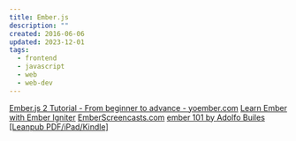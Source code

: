 ```yaml
---
title: Ember.js
description: ""
created: 2016-06-06
updated: 2023-12-01
tags:
  - frontend
  - javascript
  - web
  - web-dev
---
```


[Ember.js 2 Tutorial - From beginner to advance - yoember.com](http://yoember.com/)
[Learn Ember with Ember Igniter](http://emberigniter.com/)
[EmberScreencasts.com](https://www.emberscreencasts.com/)
[ember 101 by Adolfo Builes [Leanpub PDF/iPad/Kindle]](https://leanpub.com/ember-cli-101)
